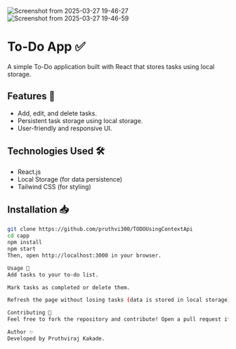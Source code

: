 ![Screenshot from 2025-03-27 19-46-27](https://github.com/user-attachments/assets/aca6e6f8-8d10-4ee3-8cc4-8447700d4a0b)
![Screenshot from 2025-03-27 19-46-59](https://github.com/user-attachments/assets/87603d86-e140-425e-86f0-c3a95bb82391)


# To-Do App ✅

A simple To-Do application built with React that stores tasks using local storage.

## Features 🌟
- Add, edit, and delete tasks.
- Persistent task storage using local storage.
- User-friendly and responsive UI.

## Technologies Used 🛠️
- React.js
- Local Storage (for data persistence)
- Tailwind CSS (for styling)

## Installation 📥
```sh
git clone https://github.com/pruthvi300/TODOUsingContextApi
cd capp
npm install
npm start
Then, open http://localhost:3000 in your browser.

Usage 📌
Add tasks to your to-do list.

Mark tasks as completed or delete them.

Refresh the page without losing tasks (data is stored in local storage).

Contributing 🤝
Feel free to fork the repository and contribute! Open a pull request if you have any improvements.

Author ✨
Developed by Pruthviraj Kakade.
